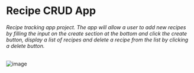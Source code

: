 # Recipe CRUD App
###### Recipe tracking app project. The app will allow a user to add new recipes by filling the input on the create section at the bottom and click the create button, display a list of recipes and delete a recipe from the list by clicking a delete button.

![image](https://user-images.githubusercontent.com/86864383/176805341-89dbdaec-06f9-447a-a342-b647a3a8788d.png)

